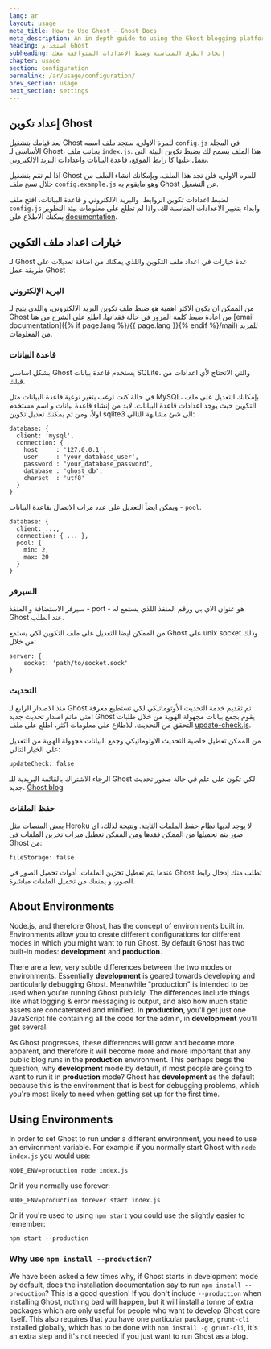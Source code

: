 ```yaml
---
lang: ar
layout: usage
meta_title: How to Use Ghost - Ghost Docs
meta_description: An in depth guide to using the Ghost blogging platform. Got Ghost but not sure how to get going? Start here!
heading: استخدام Ghost
subheading: إيجاد الطرق المناسبة وضبط الإعدادات المتوافقة معك
chapter: usage
section: configuration
permalink: /ar/usage/configuration/
prev_section: usage
next_section: settings
---
```


## إعداد تكوين Ghost <a id="configuration"></a>

بعد قيامك بتشغيل Ghost للمرة الاولى، ستجد ملف اسمه `config.js` في المجلد الأساسي لـ Ghost، بجانب ملف `index.js`. هذا الملف يسمح لك بضبط تكوين البيئة التي تعمل عليها كا رابط الموقع، قاعدة البيانات واعدادات البريد الالكتروني.

اذا لم تقم بتشغيل Ghost للمره الاولى، فلن تجد هذا الملف. وبإمكانك انشاء الملف  من خلال نسخ ملف `config.example.js` وهو مايقوم به Ghost عن التشغيل.

لضبط اعدادات تكوين الروابط، والبريد الالكتروني و قاعدة البيانات، افتح ملف `config.js` وابداء بتغيير الاعدادات المناسبة لك. واذا لم تطلع على معلومات بيئة التطوير يمكنك الاطلاع على [documentation](#environments).

## خيارات اعداد ملف التكوين

لـ Ghost عدة خيارات في اعداد ملف التكوين واللذي يمكنك من اضافة تعديلات على طريقة عمل Ghost

### البريد الإلكتروني

من الممكن ان يكون الاكثر اهمية هو ضبط ملف تكوين البريد الالكتروني، واللذي يتيح لـ Ghost من اعادة ضبط كلمة المرور في حالة فقدانها. اطلع على الشرح من هنا [email documentation]({% if page.lang %}/{{ page.lang }}{% endif %}/mail) للمزيد من المعلومات.

### قاعدة البيانات

بشكل اساسي Ghost يستخدم قاعدة بيانات SQLite، والتي الاتحتاج لأي اعدادات من قبلك.

في حالة كنت ترغب بتغير نوعية قاعدة البيانات مثل MySQL، بإمكانك التعديل على ملف التكوين حيث يوجد اعدادات قاعدة البيانات. لابد من إنشاء قاعدة بيانات و اسم مستخدم اولاً، ومن ثم يمكنك تعديل تكوين sqlite3 الى شئ مشابهة للتالي:

```
database: {
  client: 'mysql',
  connection: {
    host     : '127.0.0.1',
    user     : 'your_database_user',
    password : 'your_database_password',
    database : 'ghost_db',
    charset  : 'utf8'
  }
}
```

ويمكن ايضاً التعديل على عدد مرات الاتصال بقاعدة البيانات - `pool`.

```
database: {
  client: ...,
  connection: { ... },
  pool: {
    min: 2,
    max: 20
  }
}
```

### السيرفر

سيرفر الاستضافة و المنفذ - port - هو عنوان الاي بي ورقم المنفذ اللذي يستمع له Ghost عند الطلب.

من الممكن ايضا التعديل على ملف التكوين لكي يستمع Ghost على unix socket وذلك من خلال:

```
server: {
    socket: 'path/to/socket.sock'
}
```

### التحديث

منذ الاصدار الرابع لـ Ghost تم تقديم خدمة التحديث الأوتوماتيكي لكي تستطيع معرفة متى ماتم اصدار تحديث جديد! Ghost يقوم بجمع بيانات مجهولة الهوية من خلال طلبات التحقق من التحديث. للاطلاع على معلومات اكثر، اطلع على ملف [update-check.js](https://github.com/TryGhost/Ghost/blob/master/core/server/update-check.js).

من الممكن تعطيل خاصية التحديث الاوتوماتيكي وجمع البيانات مجهولة الهوية من التعديل علي الخيار التالي:

`updateCheck: false`

الرجاء الاشتراك بالقائمة البريدية للـ Ghost لكي تكون على علم في حالة صدور تحديث جديد. [Ghost blog](http://blog.ghost.org)

### حفظ الملفات

بعض المنصات مثل Heroku لا يوجد لديها نظام حفظ الملفات الثابتة. ونتيجة لذلك، اي صور يتم تحميلها من الممكن فقدها
ومن الممكن تعطيل ميزات تخزين الملفات في Ghost من:

`fileStorage: false`

عندما يتم تعطيل تخزين الملفات، أدوات تحميل الصور في Ghost تطلب منك إدخال رابط الصور، و يمنعك من تحميل الملفات مباشرة.


## About Environments <a id="environments"></a>

Node.js, and therefore Ghost, has the concept of environments built in. Environments allow you to create different configurations for different modes in which you might want to run Ghost. By default Ghost has two built-in modes: **development** and **production**.

There are a few, very subtle differences between the two modes or environments. Essentially **development** is geared towards developing and particularly debugging Ghost. Meanwhile "production" is intended to be used when you're running Ghost publicly. The differences include things like what logging & error messaging is output, and also how much static assets are concatenated and minified. In **production**, you'll get just one JavaScript file containing all the code for the admin, in **development** you'll get several.

As Ghost progresses, these differences will grow and become more apparent, and therefore it will become more and more important that any public blog runs in the **production** environment. This perhaps begs the question, why **development** mode by default, if most people are going to want to run it in **production** mode? Ghost has **development** as the default because this is the environment that is best for debugging problems, which you're most likely to need when getting set up for the first time.

##  Using Environments <a id="using-env"></a>

In order to set Ghost to run under a different environment, you need to use an environment variable. For example if you normally start Ghost with `node index.js` you would use:

`NODE_ENV=production node index.js`

Or if you normally use forever:

`NODE_ENV=production forever start index.js`

Or if you're used to using `npm start` you could use the slightly easier to remember:

`npm start --production`

### Why use `npm install --production`?

We have been asked a few times why, if Ghost starts in development mode by default, does the installation documentation say to run `npm install --production`? This is a good question! If you don't include `--production` when installing Ghost, nothing bad will happen, but it will install a tonne of extra packages which are only useful for people who want to develop Ghost core itself. This also requires that you have one particular package, `grunt-cli` installed globally, which has to be done with `npm install -g grunt-cli`, it's an extra step and it's not needed if you just want to run Ghost as a blog.


